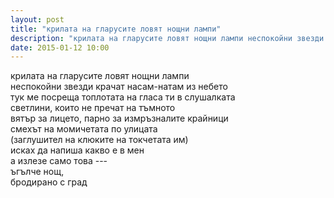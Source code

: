 ```yaml
---
layout: post
title: "крилата на гларусите ловят нощни лампи"
description: "крилата на гларусите ловят нощни лампи неспокойни звезди крачат насам-натам из небето"
date: 2015-01-12 10:00
---
```

крилата на гларусите ловят нощни лампи   
неспокойни звезди крачат насам-натам из небето   
тук ме посреща топлотата на гласа ти в слушалката   
светлини, които не пречат на тъмното  
вятър за лицето, парно за измръзналите крайници   
смехът на момичетата по улицата  
(заглушител на клюките на токчетата им)  
исках да напиша какво е в мен  
а излезе само това ---  
ъгълче нощ,  
бродирано с град